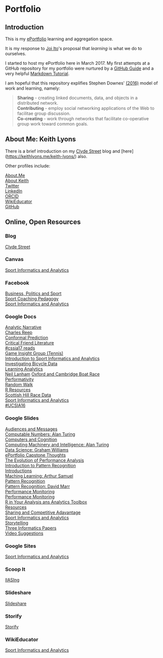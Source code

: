 # Portfolio

## Introduction

This is my [ePortfolio](http://wikieducator.org/Sport_Informatics_and_Analytics/ePortfolio#Some_Background_Information) learning and aggregation space.

It is my response to [Joi Ito](https://civic.mit.edu/blog/mstem/joi-itos-9-principles-of-the-media-lab)'s proposal that _learning_ is what we do to ourselves.

I started to host my ePortfolio here in March 2017. My first attempts at a GitHub repository for my portfolio were nurtured by a [GitHub Guide](https://guides.github.com/activities/hello-world/) and a very helpful [Markdown Tutorial](http://www.markdowntutorial.com/).

I am hopeful that this repository explifies Stephen Downes' [(2016)](https://www.slideshare.net/Downes/disruptive-innovations-in-learning) model of work and learning, namely:  
>**Sharing** - creating linked documents, data, and objects in a distributed network.  
>**Contributing** - employ social networking applications of the Web to facilitae group discussion.  
>**Co-creating** - work through networks that facilitate co-operative group work toward common goals.  

## About Me: Keith Lyons

There is a brief introduction on my [Clyde Street](https://keithlyons.me/about/) blog and [here] (https://keithlyons.me/keith-lyons/) also.

Other profiles include:

[About.Me](https://about.me/keithlyons)   
[About Keith](https://docs.google.com/document/d/1FZYkNzVOpCkSDCQZcZa9XmZjUBxg-B4iCm69xq1H94g/edit?usp=sharing)  
[Twitter](https://twitter.com/520507?lang=en)  
[LinkedIn](https://www.linkedin.com/in/clydestreet/)  
[ORCID](http://orcid.org/0000-0001-8870-865X)  
[WikiEducator](https://wikieducator.org/User:Postillion)  
[GitHub](https://github.com/2622NSW)    

## Online, Open Resources

### Blog

[Clyde Street](https://keithlyons.me/)   

### Canvas

[Sport Informatics and Analytics](https://learn.canvas.net/courses/536) 

### Facebook

[Business, Politics and Sport](https://www.facebook.com/Business-Politics-and-Sport-127657700659888/)    
[Sport Coaching Pedagogy](https://www.facebook.com/SportCoachingPedagogy2013/)   
[Sport Informatics and Analytics](https://www.facebook.com/Sport-Informatics-and-Analytics-548685338592152/)  

### Google Docs

[Analytic Narrative](https://docs.google.com/document/d/1dbJr563V20ZfSRdPeKymp0D56p0CBYVyWEaT0UhFkz4/edit?usp=sharing)  
[Charles Reep](https://docs.google.com/document/d/1KANFBDCvV4HkGvESqj5QnMMqwQ2jhjDVzEyhP5byR40/edit?usp=sharing)  
[Conformal Prediction](https://docs.google.com/document/d/1LqE78GO-xk0ecURro7KKJi2EXr5fTkahMK6CPH_pn-Y/edit?usp=sharing)  
[Critical Friend Literature](https://docs.google.com/document/d/1u8FFvzlzqS_6vZ4b3d4nxDm1hM3ZP1enTbjojqjbpDw/edit?usp=sharing)  
[#cssia17 reads](https://docs.google.com/document/d/1dWwhMcq9c_lg5Y_fSKnZ6ii0-kUfFVdVDlBUcl09TCo/edit?usp=sharing)  
[Game Insight Group (Tennis)](https://docs.google.com/document/d/1n8_oZ8OSXF7fBmSLDJPlO1QMXuQ5tmZ7s5sVytg23_s/edit?usp=sharing)  
[Introduction to Sport Informatics and Analytics](https://docs.google.com/document/d/15Hxyh5oZun3AN9549_oQEkTFHhigCLylzYVOQfu0xZE/edit?usp=sharing)  
[Investigating Bicycle Data](https://docs.google.com/document/d/1d97Y9izRg54sN4kbwqGIrBffI-dahIilAw3ibESfrpc/edit?usp=sharing)  
[Learning Analytics](https://docs.google.com/document/d/1ZnWl8oF5qh2RLcowC--N6U2tuJ6dn4ny3FTeJ-pq7TY/edit?usp=sharing)  
[Neil Lanham](https://docs.google.com/document/d/1hOQKCwejYF9mvjSvoPraENdmplu1XFD2HrmjyzUk590/edit?usp=sharing)
[Oxford and Cambridge Boat Race](https://docs.google.com/document/d/1l_zmgZmekV8onH5aqPYRQ1D1me2e-ROZpXwin_JeIwI/edit?usp=sharing)  
[Performativity](https://docs.google.com/document/d/17aV176uMp4WPaaE4QU8-xraXsDjohp96j6FMwrUSLQ0/edit?usp=sharing)  
[Random Walk](https://docs.google.com/document/d/1mQGLhOk8g-38UywmB74WYnxCIVaM56mpMY-A5pTYnfw/edit?usp=sharing)  
[R Resources](https://docs.google.com/document/d/194FKCtvO6K-nsFZhiSGLYfmMWNE0NFa8L-oTVQA55EM/edit?usp=sharing)  
[Scottish Hill Race Data](https://docs.google.com/document/d/12e8o3cq8loWBBEaSVaklwNZHxFBRE3WGDOB2OmU1czk/edit?usp=sharing)  
[Sport Informatics and Analytics](https://docs.google.com/document/d/1jzneqKPwG3RWQZI-PI1W8EpqwnDu2UqPVCjHW7Tujwc/edit?usp=sharing)  
[#UCSIA16](https://docs.google.com/document/d/1eZRyQXBCvSAr7uPfvETebT1pPuFKYskIx12YI5euNes/edit?usp=sharing)

### Google Slides

[Audiences and Messages](https://docs.google.com/presentation/d/15us_N1pH6ZGtLPVXJZOtqWZmqXio0J2FZZ6Vgqo760c/edit?usp=sharing)  
[Computable Numbers: Alan Turing](https://docs.google.com/presentation/d/10Myo_t0w6kPyuKqwqVtodHemT0TliwCr1uzt_SRUfS0/edit?usp=sharing)  
[Computers and Cognition](https://docs.google.com/presentation/d/1JN5JQ1MOh2_od3dChp_WbF0OYUjEaJByW5I0WP_J_6M/edit?usp=sharing)  
[Computing Machinery and Intelligence: Alan Turing](https://docs.google.com/presentation/d/1XAosMeomJTdprMSGnr_4IcAD00F8aK2mgun6S0Y6BLQ/edit?usp=sharing)  
[Data Science: Graham Williams](https://docs.google.com/presentation/d/1tsmuRhBOHzm1vVzYkoZ43UhOcaD6bsjDt2654AexolM/edit?usp=sharing)  
[ePortfolio Capstone Thoughts](https://docs.google.com/presentation/d/1Sy1rPvl6fD-NmTtzqaTnrjod6m7IWrJdn225Hgsmf_o/edit?usp=sharing)  
[The Evolution of Performance Analysis](https://docs.google.com/presentation/d/1gmIoYdKE8HJx3iqqPEYRxIRk6yjqYnJ456tTkVOXEJA/edit?usp=sharing)  
[Introduction to Pattern Recognition](https://docs.google.com/presentation/d/1IMmCNzXZNqNYO20e-2Uq2qaeNmLxGuCbTsXnhJ2En6c/edit?usp=sharing)  
[Introductions](https://docs.google.com/presentation/d/1xzVhVrBOPOBjDYOcTD7vBGvQhhJLJ4zbIb23YQcvIhs/edit?usp=sharing)  
[Maching Learning: Arthur Samuel](https://docs.google.com/presentation/d/1n3jDtoIA7VRc7ME7OWxxHAKpYAVlz8MTOP1E95_cmD4/edit?usp=sharing)  
[Pattern Recognition](https://docs.google.com/presentation/d/1SQJZLqJUTt__GlDc69F6OLdVkog39Q1YFuslTKHri4Q/edit?usp=sharing)  
[Pattern Recognition: David Marr](https://docs.google.com/presentation/d/1APQRezNcCtD_ZxI2ZJkx5tJABSOE9F68WM9qq7PT9o8/edit?usp=sharing)  
[Performance Monitoring](https://docs.google.com/presentation/d/1Sy1rPvl6fD-NmTtzqaTnrjod6m7IWrJdn225Hgsmf_o/edit?usp=sharing)  
[Performance Monitoring](https://docs.google.com/presentation/d/1LpBgS9IO9KGK_D3YALUOlXoPuGWIIlOwEbiqhv1yQV0/edit?usp=sharing)  
[R in Your Analysis ans Analytics Toolbox](https://docs.google.com/presentation/d/1qIF4FHFpvjsC2FOdOPjc4cEpN0oaWnwBrS9WbC3dDL8/edit?usp=sharing)  
[Resources](https://docs.google.com/presentation/d/1O6gem6x-3s_E7ufT-Z9NSJdPnpQUFONY_Ll9GIRPEq0/edit?usp=sharing)  
[Sharing and Competitive Adavantage](https://docs.google.com/presentation/d/1H1m2FzlO0en3L2NM3avh41T14PSiziR0EvBx8aejsLg/edit?usp=sharing)  
[Sport Informatics and Analytics](https://docs.google.com/presentation/d/1RArhG6FDZoBUm8CWbyKuSb-5CKJHR0BXqoOTit9oPrA/edit?usp=sharing)  
[Storytelling](https://docs.google.com/presentation/d/1n0F2Q2-JzUnLi3c_davTP2jz0a68ddErJqx2HgbWYAw/edit?usp=sharing)  
[Three Informatics Papers](https://docs.google.com/presentation/d/1IGpT16QLJEFTtkoRkiU_RSFqJAsN5uYk1HfbVV9U0WY/edit?usp=sharing)  
[Video Suggestions](https://docs.google.com/presentation/d/1wdL4aumtB07wQ5kEh3EDKI0C73ci0_2X2JL5OmjoCBo/edit?usp=sharing)  

### Google Sites

[Sport Informatics and Analytics](https://sites.google.com/site/ucsportinformaticsandanalytics/)   

### Scoop It

[lIASIng](http://www.scoop.it/t/liasing)  

### Slideshare

[Slideshare](https://www.slideshare.net/Postillion)   

### Storify

[Storify](https://storify.com/520507)   

### WikiEducator

[Sport Informatics and Analytics](http://wikieducator.org/Sport_Informatics_and_Analytics)   
 


  
 




